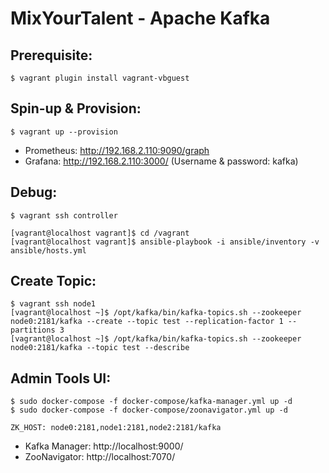 # MixYourTalent - Apache Kafka


## Prerequisite:

```
$ vagrant plugin install vagrant-vbguest 
```

## Spin-up & Provision:

```
$ vagrant up --provision
```

* Prometheus: http://192.168.2.110:9090/graph
* Grafana: http://192.168.2.110:3000/ (Username & password: kafka)

## Debug:

```
$ vagrant ssh controller
```

```
[vagrant@localhost vagrant]$ cd /vagrant
[vagrant@localhost vagrant]$ ansible-playbook -i ansible/inventory -v ansible/hosts.yml
```

## Create Topic:

```
$ vagrant ssh node1
[vagrant@localhost ~]$ /opt/kafka/bin/kafka-topics.sh --zookeeper node0:2181/kafka --create --topic test --replication-factor 1 --partitions 3
[vagrant@localhost ~]$ /opt/kafka/bin/kafka-topics.sh --zookeeper node0:2181/kafka --topic test --describe
```

## Admin Tools UI:

```
$ sudo docker-compose -f docker-compose/kafka-manager.yml up -d
$ sudo docker-compose -f docker-compose/zoonavigator.yml up -d
```

`ZK_HOST: node0:2181,node1:2181,node2:2181/kafka`

* Kafka Manager: http://localhost:9000/
* ZooNavigator: http://localhost:7070/